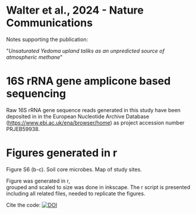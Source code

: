 # Walter et al., 2024 - Nature Communications
Notes supporting the publication: <br> 

"_Unsaturated Yedoma upland taliks as an unpredicted source of atmospheric methane_"

# 16S rRNA gene amplicone based sequencing
Raw 16S rRNA gene sequence reads generated in this study have been deposited in in the European Nucleotide Archive Database (https://www.ebi.ac.uk/ena/browser/home) as project accession number PRJEB59938.

# Figures generated in r
Figure S6 (b-c). Soil core microbes. Map of study sites. <br>

Figure was generated in r, <br>
grouped and scaled to size was done in inkscape. The r script is presented including all related files, needed to replicate the figures. 

Cite the code: [![DOI](https://zenodo.org/badge/765672498.svg)](https://zenodo.org/doi/10.5281/zenodo.11561649)
